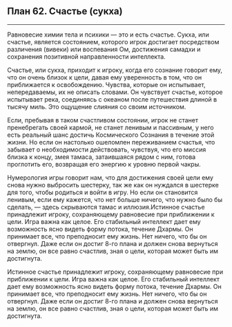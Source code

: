 ## План 62. Счастье (сукха)


---
Равновесие химии тела и психики — это и есть счастье. Сукха, или счастье, является состоянием, которого игрок достигает посредством различения (вивеки) или воспевания Ом, достижения самадхи и сохранения позитивной направленности интеллекта. 

Счастье, или сукха, приходит к игроку, когда его сознание говорит ему, что он очень близок к цели, давая ему уверенность в том, что он приближается к освобождению. Чувства, которые он испытывает, непередаваемы, их не описать словами. Он чувствует счастье, которое испытывает река, соединяясь с океаном после путешествия длиной в тысячу миль. Это ощущение слияния со своим источником. 

Если, пребывая в таком счастливом состоянии, игрок не станет пренебрегать своей кармой, не станет ленивым и пассивным, у него есть реальный шанс достичь Космического Сознания в течение этой жизни. Но если он настолько ошеломлен переживанием счастья, что забывает о необходимости действовать, чувствуя, что его миссия близка к концу, змея тамаса, затаившаяся рядом с ним, готова проглотить его, возвращая его энергию к уровню первой чакры. 

Нумерология игры говорит нам, что для достижения своей цели ему снова нужно выбросить шестерку, так же как он нуждался в шестерке для того, чтобы родиться и войти в игру. Но если он становится ленивым, если ему кажется, что нет больше ничего, что нужно было бы сделать, — здесь скрываются тамас и иллюзия.Истинное счастье принадлежит игроку, сохраняющему равновесие при приближении к цели. Игра важна как целое. Его стабильный интеллект дает ему возможность ясно видеть форму потока, течение Дхармы. Он принимает все, что преподносит ему жизнь. Нет ничего, что бы он отвергнул. Даже если он достиг 8-го плана и должен снова вернуться на землю, он все равно счастлив, зная о цели, которая может быть им достигнута.

Истинное счастье принадлежит игроку, сохраняющему равновесие при приближении к цели. Игра важна как целое. Его стабильный интеллект дает ему возможность ясно видеть форму потока, течение Дхармы. Он принимает все, что преподносит ему жизнь. Нет ничего, что бы он отвергнул. Даже если он достиг 8-го плана и должен снова вернуться на землю, он все равно счастлив, зная о цели, которая может быть им достигнута.
